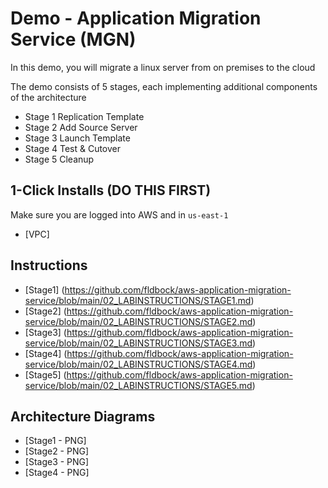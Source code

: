 # Demo - Application Migration Service (MGN)

In this demo, you will migrate a linux server from on premises to the cloud

The demo consists of 5 stages, each implementing additional components of the architecture
- Stage 1 Replication Template
- Stage 2 Add Source Server
- Stage 3 Launch Template
- Stage 4 Test & Cutover
- Stage 5 Cleanup

## 1-Click Installs (DO THIS FIRST)

Make sure you are logged into AWS and in `us-east-1`

- [VPC]

## Instructions

- [Stage1] (https://github.com/fldbock/aws-application-migration-service/blob/main/02_LABINSTRUCTIONS/STAGE1.md)
- [Stage2] (https://github.com/fldbock/aws-application-migration-service/blob/main/02_LABINSTRUCTIONS/STAGE2.md)
- [Stage3] (https://github.com/fldbock/aws-application-migration-service/blob/main/02_LABINSTRUCTIONS/STAGE3.md)
- [Stage4] (https://github.com/fldbock/aws-application-migration-service/blob/main/02_LABINSTRUCTIONS/STAGE4.md)
- [Stage5] (https://github.com/fldbock/aws-application-migration-service/blob/main/02_LABINSTRUCTIONS/STAGE5.md)

## Architecture Diagrams

- [Stage1 - PNG]
- [Stage2 - PNG]
- [Stage3 - PNG]
- [Stage4 - PNG]


